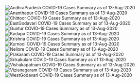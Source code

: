 
<img src="https://deepuhub.github.io/COVID-19/GraphsGenerated/13-Aug-2020/Last24Hrs_AndhraPradesh_13-Aug-2020.jpg" alt="AndhraPradesh COVID-19 Cases Summary as of 13-Aug-2020">
 <br>
<img src="https://deepuhub.github.io/COVID-19/GraphsGenerated/13-Aug-2020/Last24Hrs_Ananthapur_13-Aug-2020.jpg" alt="Ananthapur COVID-19 Cases Summary as of 13-Aug-2020">
 <br>
<img src="https://deepuhub.github.io/COVID-19/GraphsGenerated/13-Aug-2020/Last24Hrs_Chittoor_13-Aug-2020.jpg" alt="Chittoor COVID-19 Cases Summary as of 13-Aug-2020">
 <br>
<img src="https://deepuhub.github.io/COVID-19/GraphsGenerated/13-Aug-2020/Last24Hrs_EastGodavari_13-Aug-2020.jpg" alt="EastGodavari COVID-19 Cases Summary as of 13-Aug-2020">
 <br>
<img src="https://deepuhub.github.io/COVID-19/GraphsGenerated/13-Aug-2020/Last24Hrs_Guntur_13-Aug-2020.jpg" alt="Guntur COVID-19 Cases Summary as of 13-Aug-2020">
 <br>
<img src="https://deepuhub.github.io/COVID-19/GraphsGenerated/13-Aug-2020/Last24Hrs_Kadapa_13-Aug-2020.jpg" alt="Kadapa COVID-19 Cases Summary as of 13-Aug-2020">
 <br>
<img src="https://deepuhub.github.io/COVID-19/GraphsGenerated/13-Aug-2020/Last24Hrs_Krishna_13-Aug-2020.jpg" alt="Krishna COVID-19 Cases Summary as of 13-Aug-2020">
 <br>
<img src="https://deepuhub.github.io/COVID-19/GraphsGenerated/13-Aug-2020/Last24Hrs_Kurnool_13-Aug-2020.jpg" alt="Kurnool COVID-19 Cases Summary as of 13-Aug-2020">
 <br>
<img src="https://deepuhub.github.io/COVID-19/GraphsGenerated/13-Aug-2020/Last24Hrs_Nellore_13-Aug-2020.jpg" alt="Nellore COVID-19 Cases Summary as of 13-Aug-2020">
 <br>
<img src="https://deepuhub.github.io/COVID-19/GraphsGenerated/13-Aug-2020/Last24Hrs_Prakasam_13-Aug-2020.jpg" alt="Prakasam COVID-19 Cases Summary as of 13-Aug-2020">
 <br>
<img src="https://deepuhub.github.io/COVID-19/GraphsGenerated/13-Aug-2020/Last24Hrs_Srikakulam_13-Aug-2020.jpg" alt="Srikakulam COVID-19 Cases Summary as of 13-Aug-2020">
 <br>
<img src="https://deepuhub.github.io/COVID-19/GraphsGenerated/13-Aug-2020/Last24Hrs_Vishakapatnam_13-Aug-2020.jpg" alt="Vishakapatnam COVID-19 Cases Summary as of 13-Aug-2020">
 <br>
<img src="https://deepuhub.github.io/COVID-19/GraphsGenerated/13-Aug-2020/Last24Hrs_Vizianagaram_13-Aug-2020.jpg" alt="Vizianagaram COVID-19 Cases Summary as of 13-Aug-2020">
 <br>
<img src="https://deepuhub.github.io/COVID-19/GraphsGenerated/13-Aug-2020/Last24Hrs_WestGodavari_13-Aug-2020.jpg" alt="WestGodavari COVID-19 Cases Summary as of 13-Aug-2020">
 <br> 